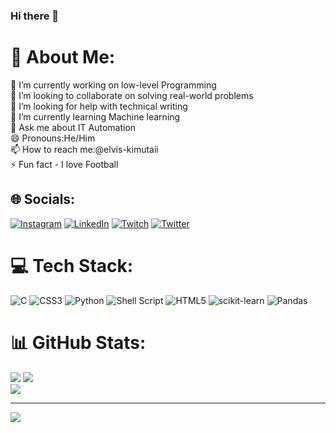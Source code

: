 ### Hi there 👋

# 💫 About Me:
🔭 I’m currently working on low-level Programming<br>👯 I’m looking to collaborate on solving real-world problems<br>🤝 I’m looking for help with technical writing<br>🌱 I’m currently learning Machine learning<br>💬 Ask me about IT Automation<br>😄 Pronouns:He/Him<br>📫 How to reach me:@elvis-kimutaii<br>⚡ Fun fact - I love Football


## 🌐 Socials:
[![Instagram](https://img.shields.io/badge/Instagram-%23E4405F.svg?logo=Instagram&logoColor=white)](https://instagram.com/e_l.vo) [![LinkedIn](https://img.shields.io/badge/LinkedIn-%230077B5.svg?logo=linkedin&logoColor=white)](https://linkedin.com/in/https://www.linkedin.com/in/elvis-cheruiyot-a54416244/)  [![Twitch](https://img.shields.io/badge/Twitch-%239146FF.svg?logo=Twitch&logoColor=white)](https://twitch.tv/elvis_kimutaii) [![Twitter](https://img.shields.io/badge/Twitter-%231DA1F2.svg?logo=Twitter&logoColor=white)](https://twitter.com/elviskimutaii) 

# 💻 Tech Stack:
![C](https://img.shields.io/badge/c-%2300599C.svg?style=for-the-badge&logo=c&logoColor=white) ![CSS3](https://img.shields.io/badge/css3-%231572B6.svg?style=for-the-badge&logo=css3&logoColor=white) ![Python](https://img.shields.io/badge/python-3670A0?style=for-the-badge&logo=python&logoColor=ffdd54) ![Shell Script](https://img.shields.io/badge/shell_script-%23121011.svg?style=for-the-badge&logo=gnu-bash&logoColor=white) ![HTML5](https://img.shields.io/badge/html5-%23E34F26.svg?style=for-the-badge&logo=html5&logoColor=white) ![scikit-learn](https://img.shields.io/badge/scikit--learn-%23F7931E.svg?style=for-the-badge&logo=scikit-learn&logoColor=white) ![Pandas](https://img.shields.io/badge/pandas-%23150458.svg?style=for-the-badge&logo=pandas&logoColor=white)
# 📊 GitHub Stats:
![](https://github-readme-stats.vercel.app/api?username=elvis-kimutai&theme=radical&hide_border=false&include_all_commits=false&count_private=false)
![](https://github-readme-streak-stats.herokuapp.com/?user=elvis-kimutai&theme=radical&hide_border=false)<br/>
![](https://github-readme-stats.vercel.app/api/top-langs/?username=elvis-kimutai&theme=radical&hide_border=false&include_all_commits=false&count_private=false&layout=compact)

---
[![](https://visitcount.itsvg.in/api?id=elvis-kimutai&icon=0&color=0)](https://visitcount.itsvg.in)

<!-- Proudly created with GPRM ( https://gprm.itsvg.in ) -->
